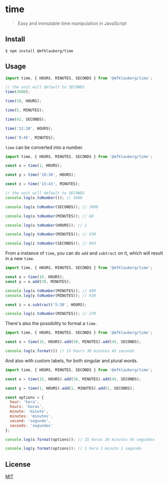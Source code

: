 # time

> Easy and immutable time manipulation in JavaScript

## Install

```
$ npm install @mfklauberg/time
```

## Usage

```js
import time, { HOURS, MINUTES, SECONDS } from '@mfklauberg/time';

// the unit will default to SECONDS
time(3600);

time(10, HOURS);

time(5, MINUTES);

time(42, SECONDS);

time('12:30', HOURS);

time('9:45', MINUTES);
```

`time` can be converted into a number.

```js
import time, { HOURS, MINUTES, SECONDS } from '@mfklauberg/time';

const x = time(1, HOURS);

const y = time('10:30', HOURS);

const z = time('15:43', MINUTES);

// the unit will default to SECONDS
console.log(x.toNumber()); // 3600

console.log(x.toNumber(SECONDS)); // 3600

console.log(x.toNumber(MINUTES)); // 60

console.log(x.toNumber(HOURS)); // 1

console.log(y.toNumber(MINUTES)); // 630

console.log(z.toNumber(SECONDS)); // 943
```

From a instance of `time`, you can do `add` and `subtract` on it, which will result in a new `time`.

```js
import time, { HOURS, MINUTES, SECONDS } from '@mfklauberg/time';

const x = time(10, HOURS);
const y = x.add(30, MINUTES);

console.log(x.toNumber(MINUTES)); // 600
console.log(y.toNumber(MINUTES)); // 630

const z = x.subtract('5:30', HOURS);

console.log(z.toNumber(MINUTES)); // 270
```

There's also the possibility to format a `time`.

```js
import time, { HOURS, MINUTES, SECONDS } from '@mfklauberg/time';

const x = time(15, HOURS).add(30, MINUTES).add(45, SECONDS);

console.log(x.format()) // 15 hours 30 minutes 45 seconds
```

And also with custom labels, for both singular and plural words.

```js
import time, { HOURS, MINUTES, SECONDS } from '@mfklauberg/time';

const x = time(15, HOURS).add(30, MINUTES).add(45, SECONDS);

const y = time(1, HOURS).add(1, MINUTES).add(1, SECONDS);

const options = {
  hour: 'hora',
  hours: 'horas',
  minute: 'minute',
  minutes: 'minutes',
  second: 'segundo',
  seconds: 'segundos'
};

console.log(x.format(options)); // 15 horas 30 minutos 45 segundos

console.log(y.format(options)); // 1 hora 1 minuto 1 segundo
```

## License

[MIT](./LICENSE.md)